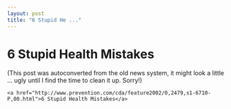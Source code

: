 ```yaml
---
layout: post
title: "6 Stupid He ..."
---
```

<h1>6 Stupid Health Mistakes</h1>
(This post was autoconverted from the old news system,
it might look a little ... ugly until I find the time
to clean it up.
Sorry!)

    <a href="http://www.prevention.com/cda/feature2002/0,2479,s1-6710-P,00.html">6 Stupid Health Mistakes</a>
    


